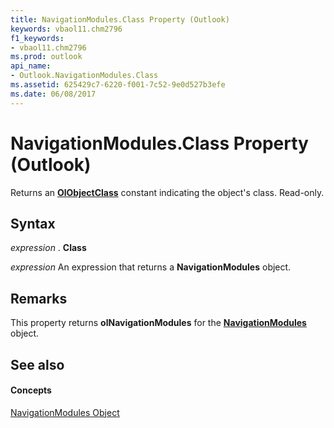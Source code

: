 ```yaml
---
title: NavigationModules.Class Property (Outlook)
keywords: vbaol11.chm2796
f1_keywords:
- vbaol11.chm2796
ms.prod: outlook
api_name:
- Outlook.NavigationModules.Class
ms.assetid: 625429c7-6220-f001-7c52-9e0d527b3efe
ms.date: 06/08/2017
---
```



# NavigationModules.Class Property (Outlook)

Returns an  **[OlObjectClass](Outlook.OlObjectClass.md)** constant indicating the object's class. Read-only.


## Syntax

 _expression_ . **Class**

 _expression_ An expression that returns a **NavigationModules** object.


## Remarks

This property returns  **olNavigationModules** for the **[NavigationModules](Outlook.NavigationModules.md)** object.


## See also


#### Concepts


[NavigationModules Object](Outlook.NavigationModules.md)

